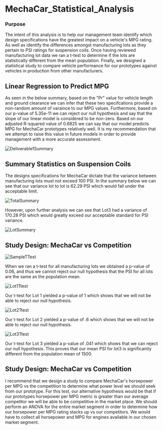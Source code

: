 # MechaCar_Statistical_Analysis

### Purpose

The intent of this analysis is to help our management team identify which design specifications have the greatest impact on a vehicle's MPG rating. As well as identify the differences amongst manufacturing lots as they pertain to PSI ratings for suspension coils. Once having reviewed manufacturing lot data we ran a t-test to determine if the lots are statistically different from the mean population. Finally, we designed a statistical study to compare vehicle performance for our prototypes against vehicles in production from other manufacturers. 

## Linear Regression to Predict MPG

As seen in the below summary, based on the "Pr" value for vehicle length and ground clearance we can infer that these two specifcations provide a non-random amount of varaince to our MPG values. Furthermore, based on our p-value of 5.35e-11 we can reject our null hypothesis and say that the slope of our linear model is considered to be non-zero. Based on our adjusted R-squared value of 0.6825 we can say that our model predicts MPG for MechaCar prototypes relatively well. It is my recommendation that we attempt to raise this value in future models in order to provide management with a more accurate assessment.

![Deliverable1Summary](https://user-images.githubusercontent.com/106921601/191137304-2e08dfa8-2448-456f-873c-b4dcfcce5d36.PNG)

## Summary Statistics on Suspension Coils

The designs specifications for MechaCar dictate that the variance between manufacturing lots must not exceed 100 PSI. In the summary below we can see that our variance lot to lot is 62.29 PSI which would fall under the acceptable limit. 

![TotalSummary](https://user-images.githubusercontent.com/106921601/191137372-b367b838-f4c5-4640-8c0b-715ebef6976a.PNG)

However, upon further analysis we can see that Lot3 had a variance of 170.28 PSI which would greatly exceed our acceptable standard for PSI variance. 

![LotSummary](https://user-images.githubusercontent.com/106921601/191137378-53c517b4-dd67-4b81-b161-5a799169e796.PNG)

## Study Design: MechaCar vs Competition

![SampleTTest](https://user-images.githubusercontent.com/106921601/191137406-5d0481cd-45e4-4ad9-93e2-cc35945ee38c.PNG)

When we ran a t-test for all manufacturing lots we obtained a p-value of 0.06, and thus we cannot reject our null hypothesis that the PSI for all lots are the same as the population mean.

![Lot1Ttest](https://user-images.githubusercontent.com/106921601/191137409-0155a65d-138e-491b-8acd-983263956dfe.PNG)

Our t-test for Lot 1 yielded a p-value of 1 which shows that we will not be able to reject our null hypothesis.

![Lot2Ttest](https://user-images.githubusercontent.com/106921601/191137412-1551752a-40c7-4495-b74f-334c006ad166.PNG)

Our t-test for Lot 2 yielded a p-value of .6 which shows that we will not be able to reject our null hypothesis.

![Lot3Ttest](https://user-images.githubusercontent.com/106921601/191137419-c4a9d1a6-84aa-4b6e-9ee3-761077cb7aee.PNG)

Our t-test for Lot 3 yielded a p-value of .041 which shows that we can reject our null hypothesis. This proves that our mean PSI for lot3 is significantly different from the population mean of 1500. 

## Study Design: MechaCar vs Competition

I recommend that we design a study to compare MechaCar's horsepower per MPG vs the competition to determine what power level we should seek from our prototype. For this test, our alternative hypothesis would be that if our prototypes horsepower per MPG metric is greater than our average competitor we will be able to be competitive in the market place. We should perform an ANOVA for the entire market segment in order to determine how our horsepower per MPG rating stacks up vs our competitors. We would have to collect all horsepower and MPG for engines available in our chosen market segment.

